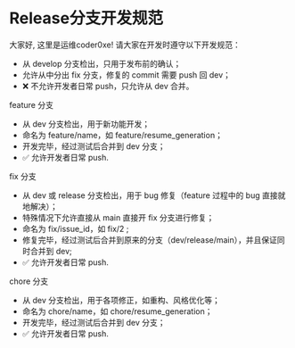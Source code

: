 # Release分支开发规范

大家好, 这里是运维coder0xe! 请大家在开发时遵守以下开发规范：

* 从 develop 分支检出，只用于发布前的确认；
* 允许从中分出 fix 分支，修复的 commit 需要 push 回 dev；
* ❌ 不允许开发者日常 push，只允许从 dev 合并。



feature 分支

* 从 dev 分支检出，用于新功能开发；
* 命名为 feature/name，如 feature/resume_generation；
* 开发完毕，经过测试后合并到 dev 分支；
* ✅ 允许开发者日常 push.

fix 分支

* 从 dev 或 release 分支检出，用于 bug 修复（feature 过程中的 bug 直接就地解决）；
* 特殊情况下允许直接从 main 直接开 fix 分支进行修复；
* 命名为 fix/issue_id，如 fix/2 ;
* 修复完毕，经过测试后合并到原来的分支（dev/release/main），并且保证同时合并到 dev;
* ✅ 允许开发者日常 push.

chore 分支

* 从 dev 分支检出，用于各项修正，如重构、风格优化等；
* 命名为 chore/name，如 chore/resume_generation；
* 开发完毕，经过测试后合并到 dev 分支；
* ✅ 允许开发者日常 push.


